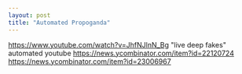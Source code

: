 ```yaml
---
layout: post
title: "Automated Propoganda"
---
```


https://www.youtube.com/watch?v=JhfNJlnN_Bg
"live deep fakes"
automated youtube
https://news.ycombinator.com/item?id=22120724
https://news.ycombinator.com/item?id=23006967